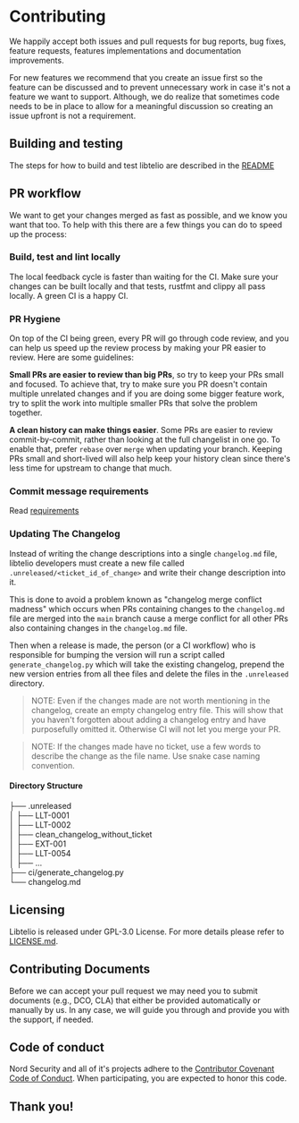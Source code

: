 # Contributing
We happily accept both issues and pull requests for bug reports, bug fixes, feature requests, features implementations and documentation improvements.

For new features we recommend that you create an issue first so the feature can be discussed and to prevent unnecessary work in case it's not a feature we want to support. Although, we do realize that sometimes code needs to be in place to allow for a meaningful discussion so creating an issue upfront is not a requirement.

## Building and testing
The steps for how to build and test libtelio are described in the [README](README.md)

## PR workflow
We want to get your changes merged as fast as possible, and we know you want that too. To help with this there are a few things you can do to speed up the process:

### Build, test and lint locally
The local feedback cycle is faster than waiting for the CI. Make sure your changes can be built locally and that tests, rustfmt and clippy all pass locally. A green CI is a happy CI.

### PR Hygiene
On top of the CI being green, every PR will go through code review, and you can help us speed up the review process by making your PR easier to review. Here are some guidelines:

**Small PRs are easier to review than big PRs**, so try to keep your PRs small and focused. To achieve that, try to make sure you PR doesn't contain multiple unrelated changes and if you are doing some bigger feature work, try to split the work into multiple smaller PRs that solve the problem together.

**A clean history can make things easier**. Some PRs are easier to review commit-by-commit, rather than looking at the full changelist in one go. To enable that, prefer `rebase` over `merge` when updating your branch. Keeping PRs small and short-lived will also help keep your history clean since there's less time for upstream to change that much.

### Commit message requirements

Read [requirements](docs/git_commit_messages_requirements.md)

### Updating The Changelog

Instead of writing the change descriptions into a single `changelog.md` file, libtelio developers must create a new file called `.unreleased/<ticket_id_of_change>` and write their change description into it.

This is done to avoid a problem known as "changelog merge conflict madness" which occurs when PRs containing changes to the `changelog.md` file are merged into the `main` branch cause a merge conflict for all other PRs also containing changes in the `changelog.md` file.

Then when a release is made, the person (or a CI workflow) who is responsible for bumping the version will run a script called `generate_changelog.py` which will take the existing changelog, prepend the new version entries from all thee files and delete the files in the `.unreleased` directory.

>NOTE: Even if the changes made are not worth mentioning in the changelog, create an empty changelog entry file. This will show that you haven't forgotten about adding a changelog entry and have purposefully omitted it. Otherwise CI will not let you merge your PR.

>NOTE: If the changes made have no ticket, use a few words to describe the change as the file name. Use snake case naming convention.

#### Directory Structure

├── .unreleased<br>
│   ├── LLT-0001<br>
│   ├── LLT-0002<br>
│   ├── clean_changelog_without_ticket<br>
│   ├── EXT-001<br>
│   ├── LLT-0054<br>
│   ├── ...<br>
├── ci/generate_changelog.py<br>
└── changelog.md<br>


## Licensing
Libtelio is released under GPL-3.0 License. For more details please refer to [LICENSE.md](LICENSE.md).

## Contributing Documents
Before we can accept your pull request we may need you to submit documents (e.g., DCO, CLA) that either be provided automatically or manually by us.
In any case, we will guide you through and provide you with the support, if needed.

## Code of conduct
Nord Security and all of it's projects adhere to the [Contributor Covenant Code of Conduct](https://github.com/NordSecurity/.github/blob/master/CODE_OF_CONDUCT.md). When participating, you are expected to honor this code.

## Thank you!
